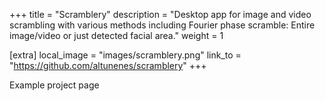 +++
title = "Scramblery"
description = "Desktop app for image and video scrambling with various methods including Fourier phase scramble: Entire image/video or just detected facial area."
weight = 1

[extra]
local_image = "images/scramblery.png"
link_to = "https://github.com/altunenes/scramblery"
+++

Example project page


